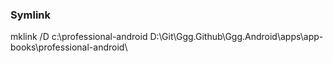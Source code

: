 ### Symlink

mklink /D c:\professional-android D:\Git\Ggg.Github\Ggg.Android\apps\app-books\professional-android\